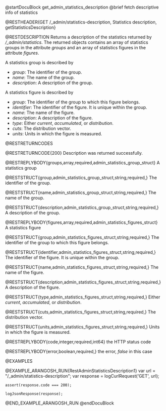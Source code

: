 
@startDocuBlock get_admin_statistics_description
@brief fetch descriptive info of statistics

@RESTHEADER{GET /_admin/statistics-description, Statistics description, getStatisticsDescription}

@RESTDESCRIPTION
Returns a description of the statistics returned by */_admin/statistics*.
The returned objects contains an array of statistics groups in the attribute
*groups* and an array of statistics figures in the attribute *figures*.

A statistics group is described by

- *group*: The identifier of the group.
- *name*: The name of the group.
- *description*: A description of the group.

A statistics figure is described by

- *group*: The identifier of the group to which this figure belongs.
- *identifier*: The identifier of the figure. It is unique within the group.
- *name*: The name of the figure.
- *description*: A description of the figure.
- *type*: Either *current*, *accumulated*, or *distribution*.
- *cuts*: The distribution vector.
- *units*: Units in which the figure is measured.

@RESTRETURNCODES

@RESTRETURNCODE{200}
Description was returned successfully.

@RESTREPLYBODY{groups,array,required,admin_statistics_group_struct}
A statistics group

@RESTSTRUCT{group,admin_statistics_group_struct,string,required,}
The identifier of the group.

@RESTSTRUCT{name,admin_statistics_group_struct,string,required,}
The name of the group.

@RESTSTRUCT{description,admin_statistics_group_struct,string,required,}
A description of the group.

@RESTREPLYBODY{figures,array,required,admin_statistics_figures_struct}
A statistics figure

@RESTSTRUCT{group,admin_statistics_figures_struct,string,required,}
The identifier of the group to which this figure belongs.

@RESTSTRUCT{identifier,admin_statistics_figures_struct,string,required,}
The identifier of the figure. It is unique within the group.

@RESTSTRUCT{name,admin_statistics_figures_struct,string,required,}
The name of the figure.

@RESTSTRUCT{description,admin_statistics_figures_struct,string,required,}
A description of the figure.

@RESTSTRUCT{type,admin_statistics_figures_struct,string,required,}
Either *current*, *accumulated*, or *distribution*.

@RESTSTRUCT{cuts,admin_statistics_figures_struct,string,required,}
The distribution vector.

@RESTSTRUCT{units,admin_statistics_figures_struct,string,required,}
Units in which the figure is measured.

@RESTREPLYBODY{code,integer,required,int64}
the HTTP status code

@RESTREPLYBODY{error,boolean,required,}
the error, *false* in this case

@EXAMPLES

@EXAMPLE_ARANGOSH_RUN{RestAdminStatisticsDescription1}
    var url = "/_admin/statistics-description";
    var response = logCurlRequest('GET', url);

    assert(response.code === 200);

    logJsonResponse(response);
@END_EXAMPLE_ARANGOSH_RUN
@endDocuBlock
